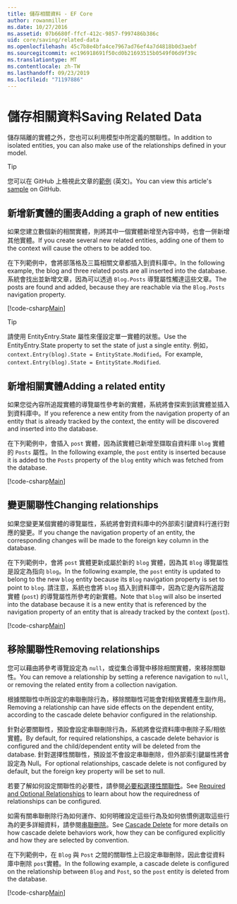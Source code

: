 ```yaml
---
title: 儲存相關資料 - EF Core
author: rowanmiller
ms.date: 10/27/2016
ms.assetid: 07b6680f-ffcf-412c-9857-f997486b386c
uid: core/saving/related-data
ms.openlocfilehash: 45c7b8e4bfa4ce7967ad76ef4a7d4818b0d3aebf
ms.sourcegitcommit: ec196918691f50cd0b21693515b0549f06d9f39c
ms.translationtype: MT
ms.contentlocale: zh-TW
ms.lasthandoff: 09/23/2019
ms.locfileid: "71197886"
---
```

# <a name="saving-related-data"></a><span data-ttu-id="6a963-102">儲存相關資料</span><span class="sxs-lookup"><span data-stu-id="6a963-102">Saving Related Data</span></span>

<span data-ttu-id="6a963-103">儲存隔離的實體之外，您也可以利用模型中所定義的關聯性。</span><span class="sxs-lookup"><span data-stu-id="6a963-103">In addition to isolated entities, you can also make use of the relationships defined in your model.</span></span>

> [!TIP]  
> <span data-ttu-id="6a963-104">您可以在 GitHub 上檢視此文章的[範例](https://github.com/aspnet/EntityFramework.Docs/tree/master/samples/core/Saving/RelatedData/) \(英文\)。</span><span class="sxs-lookup"><span data-stu-id="6a963-104">You can view this article's [sample](https://github.com/aspnet/EntityFramework.Docs/tree/master/samples/core/Saving/RelatedData/) on GitHub.</span></span>

## <a name="adding-a-graph-of-new-entities"></a><span data-ttu-id="6a963-105">新增新實體的圖表</span><span class="sxs-lookup"><span data-stu-id="6a963-105">Adding a graph of new entities</span></span>

<span data-ttu-id="6a963-106">如果您建立數個新的相關實體，則將其中一個實體新增至內容中時，也會一併新增其他實體。</span><span class="sxs-lookup"><span data-stu-id="6a963-106">If you create several new related entities, adding one of them to the context will cause the others to be added too.</span></span>

<span data-ttu-id="6a963-107">在下列範例中，會將部落格及三篇相關文章都插入到資料庫中。</span><span class="sxs-lookup"><span data-stu-id="6a963-107">In the following example, the blog and three related posts are all inserted into the database.</span></span> <span data-ttu-id="6a963-108">系統會找出並新增文章，因為可以透過 `Blog.Posts` 導覽屬性觸達這些文章。</span><span class="sxs-lookup"><span data-stu-id="6a963-108">The posts are found and added, because they are reachable via the `Blog.Posts` navigation property.</span></span>

[!code-csharp[Main](../../../samples/core/Saving/RelatedData/Sample.cs#AddingGraphOfEntities)]

> [!TIP]  
> <span data-ttu-id="6a963-109">請使用 EntityEntry.State 屬性來僅設定單一實體的狀態。</span><span class="sxs-lookup"><span data-stu-id="6a963-109">Use the EntityEntry.State property to set the state of just a single entity.</span></span> <span data-ttu-id="6a963-110">例如，`context.Entry(blog).State = EntityState.Modified`。</span><span class="sxs-lookup"><span data-stu-id="6a963-110">For example, `context.Entry(blog).State = EntityState.Modified`.</span></span>

## <a name="adding-a-related-entity"></a><span data-ttu-id="6a963-111">新增相關實體</span><span class="sxs-lookup"><span data-stu-id="6a963-111">Adding a related entity</span></span>

<span data-ttu-id="6a963-112">如果您從內容所追蹤實體的導覽屬性參考新的實體，系統將會探索到該實體並插入到資料庫中。</span><span class="sxs-lookup"><span data-stu-id="6a963-112">If you reference a new entity from the navigation property of an entity that is already tracked by the context, the entity will be discovered and inserted into the database.</span></span>

<span data-ttu-id="6a963-113">在下列範例中，會插入 `post` 實體，因為該實體已新增至擷取自資料庫 `blog` 實體的 `Posts` 屬性。</span><span class="sxs-lookup"><span data-stu-id="6a963-113">In the following example, the `post` entity is inserted because it is added to the `Posts` property of the `blog` entity which was fetched from the database.</span></span>

[!code-csharp[Main](../../../samples/core/Saving/RelatedData/Sample.cs#AddingRelatedEntity)]

## <a name="changing-relationships"></a><span data-ttu-id="6a963-114">變更關聯性</span><span class="sxs-lookup"><span data-stu-id="6a963-114">Changing relationships</span></span>

<span data-ttu-id="6a963-115">如果您變更某個實體的導覽屬性，系統將會對資料庫中的外部索引鍵資料行進行對應的變更。</span><span class="sxs-lookup"><span data-stu-id="6a963-115">If you change the navigation property of an entity, the corresponding changes will be made to the foreign key column in the database.</span></span>

<span data-ttu-id="6a963-116">在下列範例中，會將 `post` 實體更新成屬於新的 `blog` 實體，因為其 `Blog` 導覽屬性是設定為指向 `blog`。</span><span class="sxs-lookup"><span data-stu-id="6a963-116">In the following example, the `post` entity is updated to belong to the new `blog` entity because its `Blog` navigation property is set to point to `blog`.</span></span> <span data-ttu-id="6a963-117">請注意，系統也會將 `blog` 插入到資料庫中，因為它是內容所追蹤實體 (`post`) 的導覽屬性所參考的新實體。</span><span class="sxs-lookup"><span data-stu-id="6a963-117">Note that `blog` will also be inserted into the database because it is a new entity that is referenced by the navigation property of an entity that is already tracked by the context (`post`).</span></span>

[!code-csharp[Main](../../../samples/core/Saving/RelatedData/Sample.cs#ChangingRelationships)]

## <a name="removing-relationships"></a><span data-ttu-id="6a963-118">移除關聯性</span><span class="sxs-lookup"><span data-stu-id="6a963-118">Removing relationships</span></span>

<span data-ttu-id="6a963-119">您可以藉由將參考導覽設定為 `null`，或從集合導覽中移除相關實體，來移除關聯性。</span><span class="sxs-lookup"><span data-stu-id="6a963-119">You can remove a relationship by setting a reference navigation to `null`, or removing the related entity from a collection navigation.</span></span>

<span data-ttu-id="6a963-120">根據關聯性中所設定的串聯刪除行為，移除關聯性可能會對相依實體產生副作用。</span><span class="sxs-lookup"><span data-stu-id="6a963-120">Removing a relationship can have side effects on the dependent entity, according to the cascade delete behavior configured in the relationship.</span></span>

<span data-ttu-id="6a963-121">針對必要關聯性，預設會設定串聯刪除行為，系統將會從資料庫中刪除子系/相依實體。</span><span class="sxs-lookup"><span data-stu-id="6a963-121">By default, for required relationships, a cascade delete behavior is configured and the child/dependent entity will be deleted from the database.</span></span> <span data-ttu-id="6a963-122">針對選擇性關聯性，預設並不會設定串聯刪除，但外部索引鍵屬性將會設定為 Null。</span><span class="sxs-lookup"><span data-stu-id="6a963-122">For optional relationships, cascade delete is not configured by default, but the foreign key property will be set to null.</span></span>

<span data-ttu-id="6a963-123">若要了解如何設定關聯性的必要性，請參閱[必要和選擇性關聯性](../modeling/relationships.md#required-and-optional-relationships)。</span><span class="sxs-lookup"><span data-stu-id="6a963-123">See [Required and Optional Relationships](../modeling/relationships.md#required-and-optional-relationships) to learn about how the requiredness of relationships can be configured.</span></span>

<span data-ttu-id="6a963-124">如需有關串聯刪除行為如何運作、如何明確設定這些行為及如何依慣例選取這些行為的更多詳細資料，請參閱[串聯刪除](cascade-delete.md)。</span><span class="sxs-lookup"><span data-stu-id="6a963-124">See [Cascade Delete](cascade-delete.md) for more details on how cascade delete behaviors work, how they can be configured explicitly and  how they are selected by convention.</span></span>

<span data-ttu-id="6a963-125">在下列範例中，在 `Blog` 與 `Post` 之間的關聯性上已設定串聯刪除，因此會從資料庫中刪除 `post`實體。</span><span class="sxs-lookup"><span data-stu-id="6a963-125">In the following example, a cascade delete is configured on the relationship between `Blog` and `Post`, so the `post` entity is deleted from the database.</span></span>

[!code-csharp[Main](../../../samples/core/Saving/RelatedData/Sample.cs#RemovingRelationships)]

